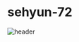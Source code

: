 # sehyun-72
![header](https://capsule-render.vercel.app/api?type=wave&color=auto&height=300&section=header&text=capsule%20render&fontSize=90)
